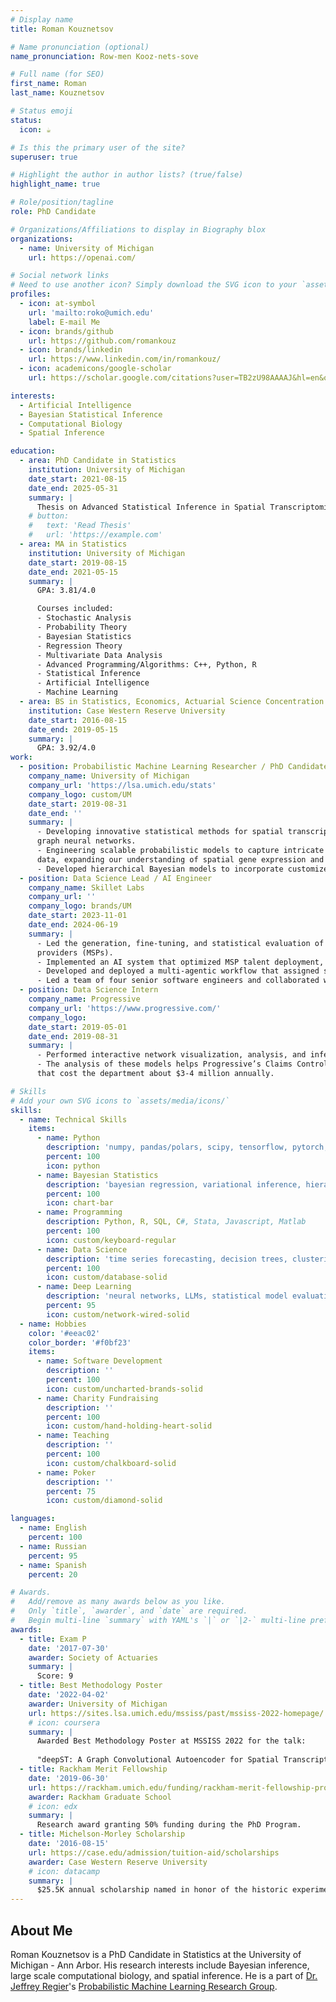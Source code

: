 ```yaml
---
# Display name
title: Roman Kouznetsov

# Name pronunciation (optional)
name_pronunciation: Row-men Kooz-nets-sove

# Full name (for SEO)
first_name: Roman
last_name: Kouznetsov

# Status emoji
status:
  icon: ☕️

# Is this the primary user of the site?
superuser: true

# Highlight the author in author lists? (true/false)
highlight_name: true

# Role/position/tagline
role: PhD Candidate

# Organizations/Affiliations to display in Biography blox
organizations:
  - name: University of Michigan
    url: https://openai.com/

# Social network links
# Need to use another icon? Simply download the SVG icon to your `assets/media/icons/` folder.
profiles:
  - icon: at-symbol
    url: 'mailto:roko@umich.edu'
    label: E-mail Me
  - icon: brands/github
    url: https://github.com/romankouz
  - icon: brands/linkedin
    url: https://www.linkedin.com/in/romankouz/
  - icon: academicons/google-scholar
    url: https://scholar.google.com/citations?user=TB2zU98AAAAJ&hl=en&oi=sra

interests:
  - Artificial Intelligence
  - Bayesian Statistical Inference
  - Computational Biology
  - Spatial Inference

education:
  - area: PhD Candidate in Statistics
    institution: University of Michigan
    date_start: 2021-08-15
    date_end: 2025-05-31
    summary: |
      Thesis on Advanced Statistical Inference in Spatial Transcriptomics. Lead author of deepST and BayXenSmooth models.
    # button:
    #   text: 'Read Thesis'
    #   url: 'https://example.com'
  - area: MA in Statistics
    institution: University of Michigan
    date_start: 2019-08-15
    date_end: 2021-05-15
    summary: |
      GPA: 3.81/4.0

      Courses included:
      - Stochastic Analysis
      - Probability Theory
      - Bayesian Statistics
      - Regression Theory
      - Multivariate Data Analysis
      - Advanced Programming/Algorithms: C++, Python, R
      - Statistical Inference
      - Artificial Intelligence
      - Machine Learning
  - area: BS in Statistics, Economics, Actuarial Science Concentration
    institution: Case Western Reserve University
    date_start: 2016-08-15
    date_end: 2019-05-15
    summary: |
      GPA: 3.92/4.0
work:
  - position: Probabilistic Machine Learning Researcher / PhD Candidate
    company_name: University of Michigan
    company_url: 'https://lsa.umich.edu/stats'
    company_logo: custom/UM
    date_start: 2019-08-31
    date_end: ''
    summary: |
      - Developing innovative statistical methods for spatial transcriptomics data by combining variational inference and
      graph neural networks.
      - Engineering scalable probabilistic models to capture intricate patterns in high-dimensional spatial transcriptomics
      data, expanding our understanding of spatial gene expression and cell (group) interactions.
      - Developed hierarchical Bayesian models to incorporate customized prior spatial knowledge.
  - position: Data Science Lead / AI Engineer
    company_name: Skillet Labs
    company_url: ''
    company_logo: brands/UM
    date_start: 2023-11-01
    date_end: 2024-06-19
    summary: |
      - Led the generation, fine-tuning, and statistical evaluation of large language models used by management service
      providers (MSPs).
      - Implemented an AI system that optimized MSP talent deployment, improving ticket resolution times.
      - Developed and deployed a multi-agentic workflow that assigned specific sub-tasks to specialized agents, decreasing hallucinations by nearly 100%.
      - Led a team of four senior software engineers and collaborated with two PhD researchers in economics and psychometrics to ship an autonomous, intelligent agent for IT ticket deployments. 
  - position: Data Science Intern
    company_name: Progressive
    company_url: 'https://www.progressive.com/'
    company_logo: 
    date_start: 2019-05-01
    date_end: 2019-08-31
    summary: |
      - Performed interactive network visualization, analysis, and inference for employment transitions in Claims Control.
      - The analysis of these models helps Progressive’s Claims Control department properly allocate new labor, decisions
      that cost the department about $3-4 million annually.

# Skills
# Add your own SVG icons to `assets/media/icons/`
skills:
  - name: Technical Skills
    items:
      - name: Python
        description: 'numpy, pandas/polars, scipy, tensorflow, pytorch, pymc3, nltk, beautifulsoup'
        percent: 100
        icon: python
      - name: Bayesian Statistics
        description: 'bayesian regression, variational inference, hierarchical modelling'
        percent: 100
        icon: chart-bar
      - name: Programming
        description: Python, R, SQL, C#, Stata, Javascript, Matlab
        percent: 100
        icon: custom/keyboard-regular
      - name: Data Science
        description: 'time series forecasting, decision trees, clustering, scalable data algorithms, graphical modelling'
        percent: 100
        icon: custom/database-solid
      - name: Deep Learning
        description: 'neural networks, LLMs, statistical model evaluation'
        percent: 95
        icon: custom/network-wired-solid
  - name: Hobbies
    color: '#eeac02'
    color_border: '#f0bf23'
    items:
      - name: Software Development
        description: ''
        percent: 100
        icon: custom/uncharted-brands-solid
      - name: Charity Fundraising
        description: ''
        percent: 100
        icon: custom/hand-holding-heart-solid
      - name: Teaching
        description: ''
        percent: 100
        icon: custom/chalkboard-solid
      - name: Poker
        description: ''
        percent: 75
        icon: custom/diamond-solid

languages:
  - name: English
    percent: 100
  - name: Russian
    percent: 95
  - name: Spanish
    percent: 20

# Awards.
#   Add/remove as many awards below as you like.
#   Only `title`, `awarder`, and `date` are required.
#   Begin multi-line `summary` with YAML's `|` or `|2-` multi-line prefix and indent 2 spaces below.
awards:
  - title: Exam P
    date: '2017-07-30'
    awarder: Society of Actuaries
    summary: |
      Score: 9
  - title: Best Methodology Poster
    date: '2022-04-02'
    awarder: University of Michigan
    url: https://sites.lsa.umich.edu/mssiss/past/mssiss-2022-homepage/
    # icon: coursera
    summary: |
      Awarded Best Methodology Poster at MSSISS 2022 for the talk: 
      
      "deepST: A Graph Convolutional Autoencoder for Spatial Transcriptomics"
  - title: Rackham Merit Fellowship
    date: '2019-06-30'
    url: https://rackham.umich.edu/funding/rackham-merit-fellowship-program/
    awarder: Rackham Graduate School
    # icon: edx
    summary: |
      Research award granting 50% funding during the PhD Program.
  - title: Michelson-Morley Scholarship
    date: '2016-08-15'
    url: https://case.edu/admission/tuition-aid/scholarships
    awarder: Case Western Reserve University
    # icon: datacamp
    summary: |
      $25.5K annual scholarship named in honor of the historic experiment by Case School of Applied Science Professor Albert Michelson and Western Reserve College Professor Edward Morley and awarded to exceptional students who plan to major in science, technology, engineering or mathematics fields.
---
```


## About Me

Roman Kouznetsov is a PhD Candidate in Statistics at the University of Michigan - Ann Arbor. His research interests include Bayesian inference, large scale computational biology, and spatial inference. He is a part of [Dr. Jeffrey Regier](https://sites.lsa.umich.edu/regier/)'s [Probabilistic Machine Learning Research Group](https://sites.lsa.umich.edu/regier/research-group/).
